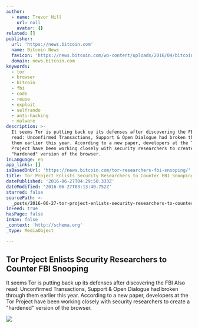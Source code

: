```yaml
---
author:
  - name: Trevor Hill
    url: null
    avatar: {}
related: []
publisher:
  url: 'https://news.bitcoin.com'
  name: Bitcoin News
  favicon: 'https://news.bitcoin.com/wp-content/uploads/2016/04/bitcoin_fav.png'
  domain: news.bitcoin.com
keywords:
  - tor
  - browser
  - bitcoin
  - fbi
  - code
  - reuse
  - exploit
  - selfrando
  - anti-hacking
  - malware
description: >-
  It seems Tor is putting back up its defenses after discovering the FBI Also
  read: Unconfirmed Transactions, Support & Open Dialogue had broken through
  them earlier this year. According to a new paper, developers at the Tor
  Project have been working closely with security researchers to create a
  "hardened" version of the browser.
inLanguage: en
app_links: []
isBasedOnUrl: 'https://news.bitcoin.com/tor-researchers-fbi-snooping/'
title: Tor Project Enlists Security Researchers to Counter FBI Snooping
datePublished: '2016-06-27T04:29:50.333Z'
dateModified: '2016-06-27T03:13:40.752Z'
starred: false
sourcePath: >-
  _posts/2016-06-27-tor-project-enlists-security-researchers-to-counter-fbi-snoo.md
inFeed: true
hasPage: false
inNav: false
_context: 'http://schema.org'
_type: MediaObject

---
```

<article style=""><h1>Tor Project Enlists Security Researchers to Counter FBI Snooping</h1><p>It seems Tor is putting back up its defenses after discovering the FBI Also read: Unconfirmed Transactions, Support &amp; Open Dialogue had broken through them earlier this year. According to a new paper, developers at the Tor Project have been working closely with security researchers to create a "hardened" version of the browser.</p><img src="https://news.bitcoin.com/wp-content/uploads/2016/06/Tor-Project.png" /></article>